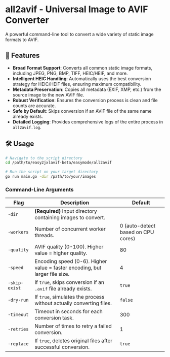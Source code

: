 # all2avif - Universal Image to AVIF Converter

A powerful command-line tool to convert a wide variety of static image formats to AVIF.

## 🚀 Features

- **Broad Format Support**: Converts all common static image formats, including JPEG, PNG, BMP, TIFF, HEIC/HEIF, and more.
- **Intelligent HEIC Handling**: Automatically uses the best conversion strategy for HEIC/HEIF files, ensuring maximum compatibility.
- **Metadata Preservation**: Copies all metadata (EXIF, XMP, etc.) from the source image to the new AVIF file.
- **Robust Verification**: Ensures the conversion process is clean and file counts are accurate.
- **Safe by Default**: Skips conversion if an AVIF file of the same name already exists.
- **Detailed Logging**: Provides comprehensive logs of the entire process in `all2avif.log`.

## 🛠️ Usage

```bash
# Navigate to the script directory
cd /path/to/easy2jxlavif-beta/easymode/all2avif

# Run the script on your target directory
go run main.go -dir /path/to/your/images
```

### Command-Line Arguments

| Flag | Description | Default |
|---|---|---|
| `-dir` | **(Required)** Input directory containing images to convert. | |
| `-workers` | Number of concurrent worker threads. | 0 (auto-detect based on CPU cores) |
| `-quality` | AVIF quality (0-100). Higher value = higher quality. | 80 |
| `-speed` | Encoding speed (0-6). Higher value = faster encoding, but larger file size. | 4 |
| `-skip-exist` | If `true`, skips conversion if an `.avif` file already exists. | `true` |
| `-dry-run` | If `true`, simulates the process without actually converting files. | `false` |
| `-timeout` | Timeout in seconds for each conversion task. | 300 |
| `-retries` | Number of times to retry a failed conversion. | 1 |
| `-replace` | If `true`, deletes original files after successful conversion. | `true` |
